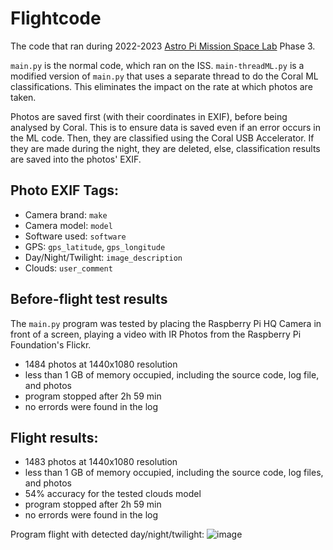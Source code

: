 # Flightcode
The code that ran during 2022-2023 [Astro Pi Mission Space Lab](https://astro-pi.org/mission-space-lab/) Phase 3.

`main.py` is the normal code, which ran on the ISS.
`main-threadML.py` is a modified version of `main.py` that uses a separate thread to do the Coral ML classifications. This eliminates the impact on the rate at which photos are taken.

Photos are saved first (with their coordinates in EXIF), before being analysed by Coral. This is to ensure data is saved even if an error occurs in the ML code.
Then, they are classified using the Coral USB Accelerator. If they are made during the night, they are deleted, else, classification results are saved into the photos' EXIF.

## Photo EXIF Tags:
- Camera brand: `make`
- Camera model: `model`
- Software used: `software`
- GPS: `gps_latitude`, `gps_longitude`
- Day/Night/Twilight: `image_description`
- Clouds: `user_comment`

## Before-flight test results
The `main.py` program was tested by placing the Raspberry Pi HQ Camera in front of a screen, playing a video with IR Photos from the Raspberry Pi Foundation's Flickr.
- 1484 photos at 1440x1080 resolution
- less than 1 GB of memory occupied, including the source code, log file, and photos
- program stopped after 2h 59 min
- no errords were found in the log

## Flight results:
- 1483 photos at 1440x1080 resolution
- less than 1 GB of memory occupied, including the source code, log files, and photos
- 54% accuracy for the tested clouds model
- program stopped after 2h 59 min
- no errords were found in the log

Program flight with detected day/night/twilight:
![image](https://github.com/Team-Octans-AstroPi/flightcode/assets/80255379/85b525f8-9fa7-4c5f-af9f-8bbd7e6c5295)



